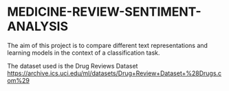 # MEDICINE-REVIEW-SENTIMENT-ANALYSIS
The aim of this project is to compare different text representations and learning models in the context of a classification task.

The dataset used is the Drug Reviews Dataset https://archive.ics.uci.edu/ml/datasets/Drug+Review+Dataset+%28Drugs.com%29
